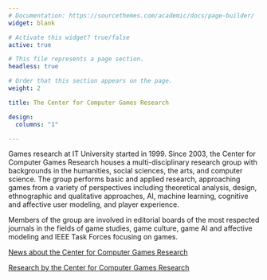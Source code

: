 ```yaml
---
# Documentation: https://sourcethemes.com/academic/docs/page-builder/
widget: blank

# Activate this widget? true/false
active: true

# This file represents a page section.
headless: true

# Order that this section appears on the page.
weight: 2

title: The Center for Computer Games Research 

design:
  columns: "1"

---
```


Games research at IT University started in 1999. Since 2003, the Center for Computer Games Research houses a multi-disciplinary research group with backgrounds in the humanities, social sciences, the arts, and computer science. The group performs basic and applied research, approaching games from a variety of perspectives including theoretical analysis, design, ethnographic and qualitative approaches, AI, machine learning, cognitive and affective user modeling, and player experience.

Members of the group are involved in editorial boards of the most respected journals in the fields of game studies, game culture, game AI and affective modeling and IEEE Task Forces focusing on games.

[News about the Center for Computer Games Research](https://en.itu.dk/news?tag=%7bADC8C0A6-B99F-4AE8-9C30-92D4241DBB64%7d)

[Research by the Center for Computer Games Research](https://pure.itu.dk/portal/en/organisations/center-for-computer-games-research(e50867dd-11ad-4a3d-897c-e2e57a2f5a70).html)


